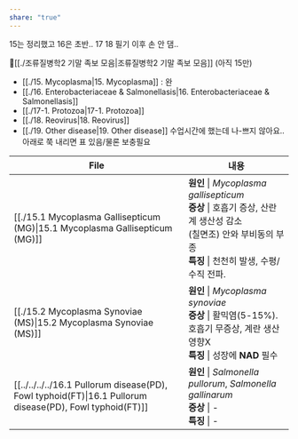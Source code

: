 ```yaml
---
share: "true"
---
```

15는 정리했고 16은 초반.. 17 18 필기 이후 손 안 댐..

📍[[./조류질병학2 기말 족보 모음|조류질병학2 기말 족보 모음]] (아직 15만)

- [[./15. Mycoplasma|15. Mycoplasma]] : 완
- [[./16. Enterobacteriaceae & Salmonellasis|16. Enterobacteriaceae & Salmonellasis]] 
- [[./17-1. Protozoa|17-1. Protozoa]]
- [[./18. Reovirus|18. Reovirus]]
- [[./19. Other disease|19. Other disease]] 수업시간에 했는데 나-쁘지 않아요.. 아래로 쭉 내리면 표 있음/물론 보충필요

| File                                                                                                                        | 내용                                                                                                                      |
| --------------------------------------------------------------------------------------------------------------------------- | ----------------------------------------------------------------------------------------------------------------------- |
| [[./15.1 Mycoplasma Gallisepticum (MG)\|15.1 Mycoplasma Gallisepticum (MG)]]                   | **원인** \| *Mycoplasma gallisepticum*<br>**증상** \| 호흡기 증상, 산란계 생산성 감소<br>(칠면조) 안와 부비동의 부종<br>**특징** \| 천천히 발생, 수평/수직 전파. |
| [[./15.2 Mycoplasma Synoviae (MS)\|15.2 Mycoplasma Synoviae (MS)]]                             | **원인** \| *Mycoplasma synoviae*<br>**증상** \| 활믹염(5-15%).<br>호흡기 무증상, 계란 생산 영향X<br>**특징** \| 성장에 **NAD** 필수              |
| [[../../../../16.1 Pullorum disease(PD), Fowl typhoid(FT)\|16.1 Pullorum disease(PD), Fowl typhoid(FT)]] | **원인** \| *Salmonella pullorum*, *Salmonella gallinarum*<br>**증상** \| \-<br>**특징** \| \-                                |


